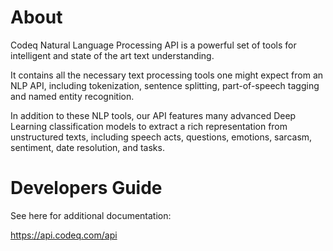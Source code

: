 About
=====

Codeq Natural Language Processing API is a powerful set of tools for intelligent and state of the art text understanding.

It contains all the necessary text processing tools one might expect from an NLP API, including tokenization, sentence splitting, part-of-speech tagging and named entity recognition.
   
In addition to these NLP tools, our API features many advanced Deep Learning classification models to extract a rich representation from unstructured texts, including speech acts, questions, emotions, sarcasm, sentiment, date resolution, and tasks.

Developers Guide
=====

See here for additional documentation:

https://api.codeq.com/api
